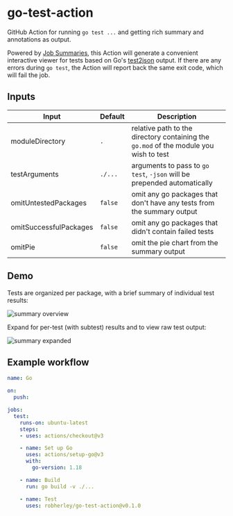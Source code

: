 # go-test-action

GitHub Action for running `go test ...` and getting rich summary and annotations as output.

Powered by [Job Summaries](https://github.blog/2022-05-09-supercharging-github-actions-with-job-summaries/), this Action will generate a convenient interactive viewer for tests based on Go's [test2json](https://pkg.go.dev/cmd/test2json) output. If there are any errors during `go test`, the Action will report back the same exit code, which will fail the job.

## Inputs

| Input | Default | Description |
| -     | -       | -           |
| moduleDirectory | `.` | relative path to the directory containing the `go.mod` of the module you wish to test |
| testArguments | `./...` | arguments to pass to `go test`, `-json` will be prepended automatically |
| omitUntestedPackages | `false` |  omit any go packages that don't have any tests from the summary output |
| omitSuccessfulPackages | `false` |  omit any go packages that didn't contain failed tests |
| omitPie | `false` | omit the pie chart from the summary output

## Demo

Tests are organized per package, with a brief summary of individual test results:

![summary overview](docs/img/overview.png)

Expand for per-test (with subtest) results and to view raw test output:

![summary expanded](docs/img/expanded.png)

## Example workflow

```yaml
name: Go

on:
  push:

jobs:
  test:
    runs-on: ubuntu-latest
    steps:
    - uses: actions/checkout@v3

    - name: Set up Go
      uses: actions/setup-go@v3
      with:
        go-version: 1.18

    - name: Build
      run: go build -v ./...

    - name: Test
      uses: robherley/go-test-action@v0.1.0
```

